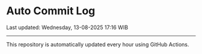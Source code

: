 # Auto Commit Log

Last updated: Wednesday, 13-08-2025 17:16 WIB

---

This repository is automatically updated every hour using GitHub Actions.
